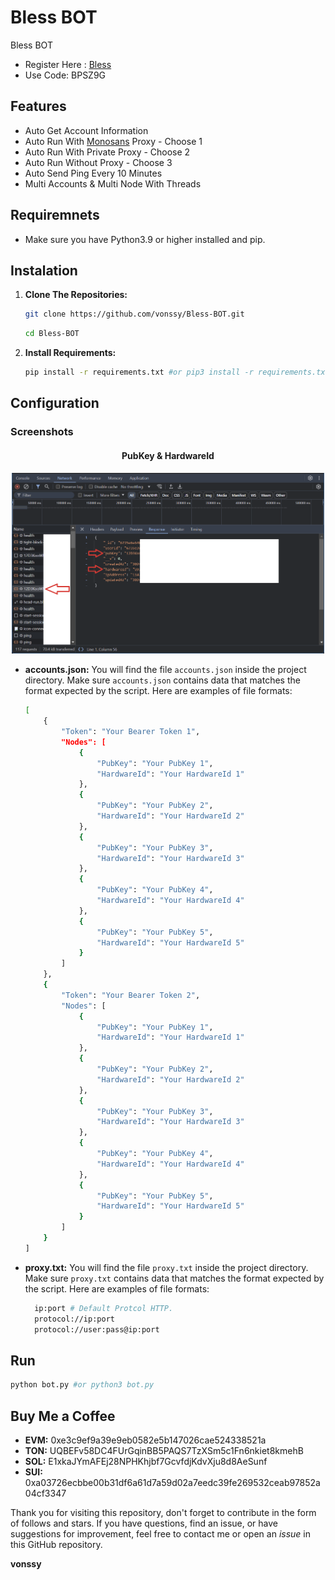 # Bless BOT
Bless BOT

- Register Here : [Bless](https://bless.network/dashboard?ref=BPSZ9G)
- Use Code: BPSZ9G

## Features

  - Auto Get Account Information
  - Auto Run With [Monosans](https://raw.githubusercontent.com/monosans/proxy-list/main/proxies/all.txt) Proxy - Choose 1
  - Auto Run With Private Proxy - Choose 2
  - Auto Run Without Proxy - Choose 3
  - Auto Send Ping Every 10 Minutes
  - Multi Accounts & Multi Node With Threads

## Requiremnets

- Make sure you have Python3.9 or higher installed and pip.

## Instalation

1. **Clone The Repositories:**
   ```bash
   git clone https://github.com/vonssy/Bless-BOT.git
   ```
   ```bash
   cd Bless-BOT
   ```

2. **Install Requirements:**
   ```bash
   pip install -r requirements.txt #or pip3 install -r requirements.txt
   ```

## Configuration

### Screenshots

<div style="text-align: center;">
  <h4><strong>PubKey & HardwareId</strong></h4>
  <img src="image.png" alt="Image" width="500"/>
</div>

- **accounts.json:** You will find the file `accounts.json` inside the project directory. Make sure `accounts.json` contains data that matches the format expected by the script. Here are examples of file formats:
  ```bash
  [
      {
          "Token": "Your Bearer Token 1",
          "Nodes": [
              {
                  "PubKey": "Your PubKey 1",
                  "HardwareId": "Your HardwareId 1"
              },
              {
                  "PubKey": "Your PubKey 2",
                  "HardwareId": "Your HardwareId 2"
              },
              {
                  "PubKey": "Your PubKey 3",
                  "HardwareId": "Your HardwareId 3"
              },
              {
                  "PubKey": "Your PubKey 4",
                  "HardwareId": "Your HardwareId 4"
              },
              {
                  "PubKey": "Your PubKey 5",
                  "HardwareId": "Your HardwareId 5"
              }
          ]
      },
      {
          "Token": "Your Bearer Token 2",
          "Nodes": [
              {
                  "PubKey": "Your PubKey 1",
                  "HardwareId": "Your HardwareId 1"
              },
              {
                  "PubKey": "Your PubKey 2",
                  "HardwareId": "Your HardwareId 2"
              },
              {
                  "PubKey": "Your PubKey 3",
                  "HardwareId": "Your HardwareId 3"
              },
              {
                  "PubKey": "Your PubKey 4",
                  "HardwareId": "Your HardwareId 4"
              },
              {
                  "PubKey": "Your PubKey 5",
                  "HardwareId": "Your HardwareId 5"
              }
          ]
      }
  ]
  ```

- **proxy.txt:** You will find the file `proxy.txt` inside the project directory. Make sure `proxy.txt` contains data that matches the format expected by the script. Here are examples of file formats:
  ```bash
    ip:port # Default Protcol HTTP.
    protocol://ip:port
    protocol://user:pass@ip:port
  ```

## Run

```bash
python bot.py #or python3 bot.py
```

## Buy Me a Coffee

- **EVM:** 0xe3c9ef9a39e9eb0582e5b147026cae524338521a
- **TON:** UQBEFv58DC4FUrGqinBB5PAQS7TzXSm5c1Fn6nkiet8kmehB
- **SOL:** E1xkaJYmAFEj28NPHKhjbf7GcvfdjKdvXju8d8AeSunf
- **SUI:** 0xa03726ecbbe00b31df6a61d7a59d02a7eedc39fe269532ceab97852a04cf3347

Thank you for visiting this repository, don't forget to contribute in the form of follows and stars.
If you have questions, find an issue, or have suggestions for improvement, feel free to contact me or open an *issue* in this GitHub repository.

**vonssy**